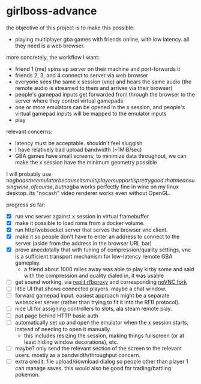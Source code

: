# girlboss-advance

the objective of this project is to make this possible:

- playing multiplayer gba games with friends online, with low latency. all they need is a web browser.

more concretely, the workflow I want:

- friend 1 (me) spins up server on their machine and port-forwards it
- friends 2, 3, and 4 connect to server via web browser
- everyone sees the same x session (vnc) and hears the same audio (the remote audio is streamed to them and arrives via their browser)
- people's gamepad inputs get forwarded from through the browser to the server where they control virtual gamepads
- one or more emulators can be opened in the x session, and people's virtual gamepad inputs will be mapped to the emulator inputs
- play

relevant concerns:

- latency must be acceptable. shouldn't feel sluggish
- I have relatively bad upload bandwidth (~1MiB/sec)
- GBA games have small screens; to minimize data throughput, we can make the x session have the minimum geometry possible

I will probably use no$gba as the emulator because its multiplayer support is pretty good. that means using wine, of course, but no$gba works perfectly fine in wine on my linux desktop. its "nocash" video renderer works even without OpenGL.

progress so far:

- [x] run vnc server against x session in virtual framebuffer
- [x] make it possible to load roms from a docker volume.
- [x] run http/websocket server that serves the browser vnc client.
- [x] make it so people don't have to enter an address to connect to the server (aside from the address in the browser URL bar)
- [x] prove anecdotally that with tuning of compression/quality settings, vnc is a sufficient transport mechanism for low-latency remote GBA gameplay.
  - a friend about 1000 miles away was able to play kirby some and said with the compression and quality dialed in, it was usable
- [ ] get sound working, via [replit rfbproxy](https://github.com/replit/rfbproxy) and corresponding [noVNC fork](https://github.com/novnc/noVNC/pull/1525)
- [ ] little UI that shows connected players. maybe a chat window.
- [ ] forward gamepad input. easiest approach might be a separate websocket server (rather than trying to fit it into the RFB protocol).
- [ ] nice UI for assigning controllers to slots, ala steam remote play.
- [ ] put page behind HTTP basic auth
- [ ] automatically set up and open the emulator when the x session starts, instead of needing to open it manually.
  - this includes resizing the session, making things fullscreen (or at least hiding window decorations), etc.
- [ ] maybe? only send the relevant section of the screen to the relevant users. mostly as a bandwidth/throughput concern.
- [ ] extra credit: file upload/download dialog so people other than player 1 can manage saves. this would also be good for trading/battling pokemon.
